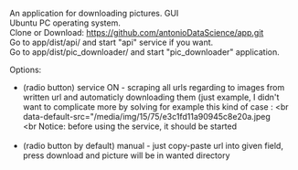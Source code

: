 An application for downloading pictures. GUI <br>
Ubuntu PC operating system.<br>
Clone or Download: https://github.com/antonioDataScience/app.git<br>
Go to app/dist/api/ and start "api" service if you want. <br>
Go to app/dist/pic_downloader/ and start "pic_downloader" application.<br>

Options:<br>
 - (radio button) service ON - scraping all urls regarding to images from written url and automaticly downloading them (just example, I didn't want to complicate more by solving for example this kind of case : <br<br>data-default-src="/media/img/15/75/e3c1fd11a90945c8e20a.jpeg <br><br
 Notice: before using the service, it should be started <br><br>
 - (radio button by default) manual - just copy-paste url into given field, press download and picture will be in wanted directory

